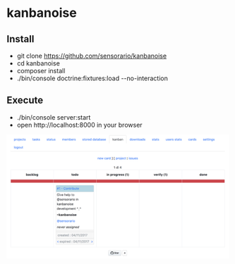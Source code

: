 # kanbanoise

## Install

 - git clone https://github.com/sensorario/kanbanoise
 - cd kanbanoise
 - composer install
 - ./bin/console doctrine:fixtures:load --no-interaction

## Execute

 - ./bin/console server:start
 - open http://localhost:8000 in your browser
 
![preview](schermata.png "schermata")

